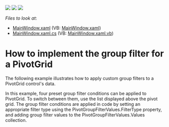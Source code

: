 <!-- default badges list -->
![](https://img.shields.io/endpoint?url=https://codecentral.devexpress.com/api/v1/VersionRange/128578791/21.1.5%2B)
[![](https://img.shields.io/badge/Open_in_DevExpress_Support_Center-FF7200?style=flat-square&logo=DevExpress&logoColor=white)](https://supportcenter.devexpress.com/ticket/details/E2518)
[![](https://img.shields.io/badge/📖_How_to_use_DevExpress_Examples-e9f6fc?style=flat-square)](https://docs.devexpress.com/GeneralInformation/403183)
<!-- default badges end -->
<!-- default file list -->
*Files to look at*:

* [MainWindow.xaml](./CS/DXPivotGrid_GroupFilter/MainWindow.xaml) (VB: [MainWindow.xaml](./VB/DXPivotGrid_GroupFilter/MainWindow.xaml))
* [MainWindow.xaml.cs](./CS/DXPivotGrid_GroupFilter/MainWindow.xaml.cs) (VB: [MainWindow.xaml.vb](./VB/DXPivotGrid_GroupFilter/MainWindow.xaml.vb))
<!-- default file list end -->
# How to implement the group filter for a PivotGrid


<p>The following example illustrates how to apply custom group filters to a PivotGrid control's data.</p><p>In this example, four preset group filter conditions can be applied to PivotGrid. To switch between them, use the list displayed above the pivot grid. The group filter conditions are applied in code by setting an appropriate filter type using the PivotGroupFilterValues.FilterType property, and adding group filter values to the PivotGroupFilterValues.Values collection.</p>

<br/>


